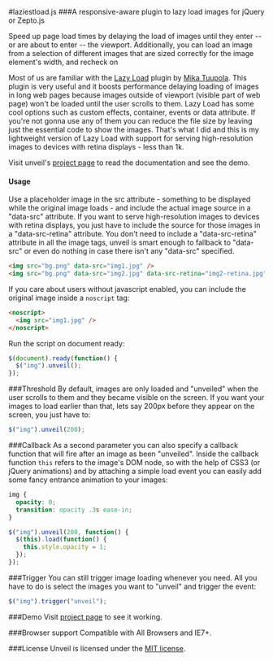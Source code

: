 #laziestload.js
###A responsive-aware plugin to lazy load images for jQuery or Zepto.js

Speed up page load times by delaying the load of images until they enter -- or are about to enter -- the viewport. Additionally, you can load an image from a selection of different images that are sized correctly for the image element's width, and recheck on 


Most of us are familiar with the [Lazy Load](http://www.appelsiini.net/projects/lazyload) plugin by [Mika Tuupola](http://www.appelsiini.net/).
This plugin is very useful and it boosts performance delaying loading of images in long web pages because images outside of viewport (visible part of web page) won't be loaded until the user scrolls to them.
Lazy Load has some cool options such as custom effects, container, events or data attribute. If you're not gonna use any of them you can reduce the file size by leaving just the essential code to show the images.
That's what I did and this is my lightweight version of Lazy Load with support for serving high-resolution images to devices with retina displays - less than 1k.

Visit unveil's [project page](http://luis-almeida.github.com/unveil/) to read the documentation and see the demo.


#### Usage
Use a placeholder image in the src attribute - something to be displayed while the original image loads - and include the actual image source in a "data-src" attribute.
If you want to serve high-resolution images to devices with retina displays, you just have to include the source for those images in a "data-src-retina" attribute.
You don't need to include a "data-src-retina" attribute in all the image tags, unveil is smart enough to fallback to "data-src" or even do nothing in case there isn't any "data-src" specified.
```html
<img src="bg.png" data-src="img1.jpg" />
<img src="bg.png" data-src="img2.jpg" data-src-retina="img2-retina.jpg" />
```
If you care about users without javascript enabled, you can include the original image inside a ```noscript``` tag:
```html
<noscript>
  <img src="img1.jpg" />
</noscript>
```
Run the script on document ready:
```javascript
$(document).ready(function() {
  $("img").unveil();
});
```



###Threshold
By default, images are only loaded and "unveiled" when the user scrolls to them and they became visible on the screen.
If you want your images to load earlier than that, lets say 200px before they appear on the screen, you just have to:
```javascript
$("img").unveil(200);
```


###Callback
As a second parameter you can also specify a callback function that will fire after an image as been "unveiled".
Inside the callback function ```this``` refers to the image's DOM node, so with the help of CSS3 (or jQuery animations) and by attaching a simple load event you can easily add some fancy entrance animation to your images:
```css
img {
  opacity: 0;
  transition: opacity .3s ease-in;
}
```
```javascript
$("img").unveil(200, function() {
  $(this).load(function() {
    this.style.opacity = 1;
  });
});
```



###Trigger
You can still trigger image loading whenever you need.
All you have to do is select the images you want to "unveil" and trigger the event:
```javascript
$("img").trigger("unveil");
```



###Demo
Visit [project page](http://luis-almeida.github.com/unveil/) to see it working.



###Browser support
Compatible with All Browsers and IE7+.


###License
Unveil is licensed under the [MIT license](http://opensource.org/licenses/MIT).
